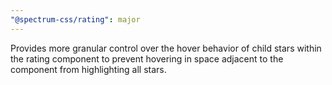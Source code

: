 ```yaml
---
"@spectrum-css/rating": major
---
```


Provides more granular control over the hover behavior of child stars within the rating component to prevent hovering in space adjacent to the component from highlighting all stars.
